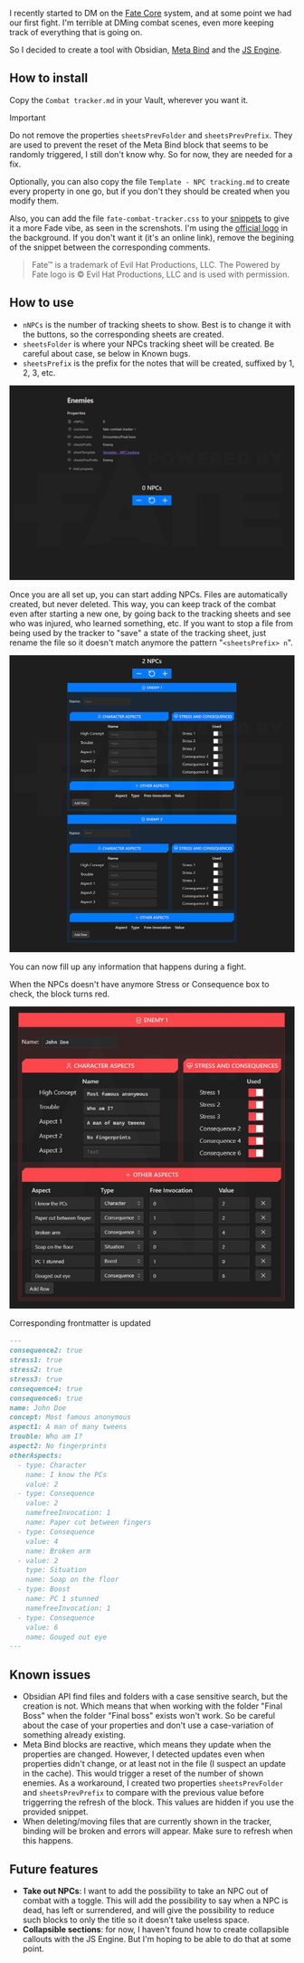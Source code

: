 I recently started to DM on the [Fate Core](https://fate-srd.com/fate-core) system, and at some point we had our first fight. I'm terrible at DMing combat scenes, even more keeping track of everything that is going on.

So I decided to create a tool with Obsidian, [Meta Bind](https://github.com/mProjectsCode/obsidian-meta-bind-plugin) and the [JS Engine](https://github.com/mProjectsCode/obsidian-js-engine-plugin).

## How to install

Copy the `Combat tracker.md` in your Vault, wherever you want it.
> [!IMPORTANT]
> Do not remove the properties `sheetsPrevFolder` and `sheetsPrevPrefix`. They are used to prevent the reset of the Meta Bind block that seems to be randomly triggered, I still don't know why. So for now, they are needed for a fix.

Optionally, you can also copy the file `Template - NPC tracking.md` to create every property in one go, but if you don't they should be created when you modify them.

Also, you can add the file `fate-combat-tracker.css` to your [snippets](https://help.obsidian.md/Extending+Obsidian/CSS+snippets) to give it a more Fade vibe, as seen in the screnshots.
I'm using the [official logo](https://fate-srd.com/official-licensing-fate) in the background. If you don't want it (it's an online link), remove the begining of the snippet between the corresponding comments.
> Fate™ is a trademark of Evil Hat Productions, LLC. The Powered by Fate logo is © Evil Hat Productions, LLC and is used with permission.

## How to use

- `nNPCs` is the number of tracking sheets to show. Best is to change it with the buttons, so the corresponding sheets are created.
- `sheetsFolder` is where your NPCs tracking sheet will be created. Be careful about case, se below in Known bugs.
- `sheetsPrefix` is the prefix for the notes that will be created, suffixed by 1, 2, 3, etc.

![empty](screenshots/empty.png)

Once you are all set up, you can start adding NPCs. Files are automatically created, but never deleted. This way, you can keep track of the combat even after starting a new one, by going back to the tracking sheets and see who was injured, who learned something, etc.
If you want to stop a file from being used by the tracker to "save" a state of the tracking sheet, just rename the file so it doesn't match anymore the pattern "`<sheetsPrefix> n`".

![2npcs](screenshots/2npcs.png)


You can now fill up any information that happens during a fight.

When the NPCs doesn't have anymore Stress or Consequence box to check, the block turns red.

![out](screenshots/out.jpg)

Corresponding frontmatter is updated
```md
---
consequence2: true
stress1: true
stress2: true
stress3: true
consequence4: true
consequence6: true
name: John Doe
concept: Most famous anonymous
aspect1: A man of many tweens
trouble: Who am I?
aspect2: No fingerprints
otherAspects:
  - type: Character
    name: I know the PCs
    value: 2
  - type: Consequence
    value: 2
    namefreeInvocation: 1
    name: Paper cut between fingers
  - type: Consequence
    value: 4
    name: Broken arm
  - value: 2
    type: Situation
    name: Soap on the floor
  - type: Boost
    name: PC 1 stunned
    namefreeInvocation: 1
  - type: Consequence
    value: 6
    name: Gouged out eye
---
```

## Known issues

- Obsidian API find files and folders with a case sensitive search, but the creation is not. Which means that when working with the folder "Final Boss" when the folder "Final boss" exists won't work. So be careful about the case of your properties and don't use a case-variation of something already existing.
- Meta Bind blocks are reactive, which means they update when the properties are changed. However, I detected updates even when properties didn't change, or at least not in the file (I suspect an update in the cache). This would trigger a reset of the number of shown enemies. As a workaround, I created two properties `sheetsPrevFolder` and `sheetsPrevPrefix` to compare with the previous value before triggerring the refresh of the block. This values are hidden if you use the provided snippet.
- When deleting/moving files that are currently shown in the tracker, binding will be broken and errors will appear. Make sure to refresh when this happens.

## Future features

- **Take out NPCs**: I want to add the possibility to take an NPC out of combat with a toggle. This will add the possibility to say when a NPC is dead, has left or surrendered, and will give the possibility to reduce such blocks to only the title so it doesn't take useless space.
- **Collapsible sections**: for now, I haven't found how to create collapsible callouts with the JS Engine. But I'm hoping to be able to do that at some point.
